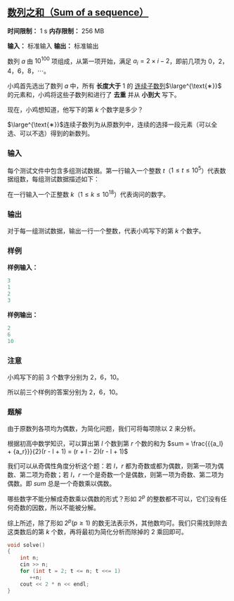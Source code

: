 ## [数列之和（Sum of a sequence）](https://ac.nowcoder.com/acm/contest/95338/C)

**时间限制：** 1 s
**内存限制：** 256 MB

**输入：** 标准输入
**输出：** 标准输出



数列 $a$ 由 $10^{100}$ 项组成，从第一项开始，满足 $a_i = 2 \times i - 2$，即前几项为 $0$，$2$，$4$，$6$，$8$，$\cdots$。

小鸡首先选出了数列 $a$ 中，所有 **长度大于** $1$ 的 <u>连续子数列</u>$\large^{\text{∗}}$ 的元素和，小鸡将这些子数列和进行了 **去重** 并从 **小到大** 写下。

现在，小鸡想知道，他写下的第 $k$ 个数字是多少？



$\large^{\text{∗}}$连续子数列为从原数列中，连续的选择一段元素（可以全选、可以不选）得到的新数列。







### 输入

每个测试文件中包含多组测试数据。第一行输入一个整数 $t$（$1 \le t \le 10^5$）代表数据组数，每组测试数据描述如下：

在一行输入一个正整数 $k$（$1 \le k \le 10^{18}$）代表询问的数字。





### 输出

对于每一组测试数据，输出一行一个整数，代表小鸡写下的第 $k$ 个数字。





### 样例

**样例输入：**

```cpp
3
1
2
3
```



**样例输出：**

```cpp
2
6
10
```





### 注意

小鸡写下的前 $3$ 个数字分别为 $2$，$6$，$10$。 

所以前三个样例的答案分别为 $2$，$6$，$10$。





### 题解

由于原数列各项均为偶数，为简化问题，我们可将每项除以 $2$ 来分析。

根据初高中数学知识，可以算出第 $l$ 个数到第 $r$ 个数的和为 $sum = \frac{{{a_l} + {a_r}}}{2}(r - l + 1) = (r + l - 2)(r - l + 1)$

我们可以从奇偶性角度分析这个题：若 $l$，$r$ 都为奇数或都为偶数，则第一项为偶数、第二项为奇数；若 $l$，$r$ 一个是奇数一个是偶数，则第一项为奇数、第二项为偶数。即 $sum$ 总是一个奇数乘以偶数。

哪些数字不能分解成奇数乘以偶数的形式？形如 ${2^p}$ 的整数都不可以，它们没有任何奇数的因数，所以不能被分解。

综上所述，除了形如 $2^p (p \ge 1)$ 的数无法表示外，其他数均可。我们只需找到除去这类数后的第 $k$ 个数，再将最初为简化分析而除掉的 $2$ 乘回即可。



```cpp
void solve()  
{  
    int n;  
    cin >> n;  
    for (int t = 2; t <= n; t <<= 1)  
       ++n;  
    cout << 2 * n << endl;  
}
```